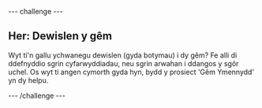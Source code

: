 --- challenge ---
## Her: Dewislen y gêm 
Wyt ti'n gallu ychwanegu dewislen (gyda botymau) i dy gêm? Fe alli di ddefnyddio sgrin cyfarwyddiadau, neu sgrin arwahan i ddangos y sgôr uchel.  Os wyt ti angen cymorth gyda hyn, bydd y prosiect 'Gêm Ymennydd' yn dy helpu.



--- /challenge ---